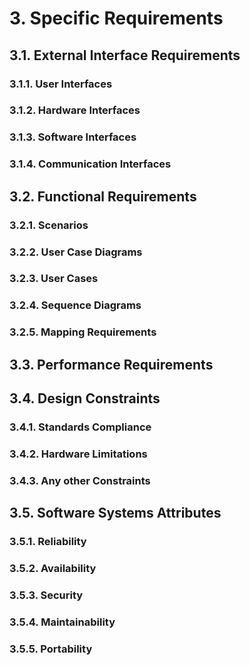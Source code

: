 # 3. Specific Requirements
## 3.1. External Interface Requirements
### 3.1.1. User Interfaces
### 3.1.2. Hardware Interfaces
### 3.1.3. Software Interfaces
### 3.1.4. Communication Interfaces
## 3.2. Functional Requirements 
### 3.2.1. Scenarios
### 3.2.2. User Case Diagrams 
### 3.2.3. User Cases
### 3.2.4. Sequence Diagrams
### 3.2.5. Mapping Requirements
## 3.3. Performance Requirements
## 3.4. Design Constraints
### 3.4.1. Standards Compliance 
### 3.4.2. Hardware Limitations
### 3.4.3. Any other Constraints
## 3.5. Software Systems Attributes
### 3.5.1. Reliability
### 3.5.2. Availability
### 3.5.3. Security
### 3.5.4. Maintainability
### 3.5.5. Portability   
